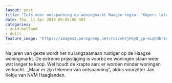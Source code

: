 ```yaml
---
layout: post
title: "Iets meer ontspanning op woningmarkt Haagse regio: ‘Kopers laten zich niet meer zo gek maken’"
date: Thu, 11 Apr 2019 09:05:00 GMT
categories: 
- zuid-holland 
- delft 
feature_image: "https://images2.persgroep.net/rcs/vh7jFKyO_yp-eLqhOhrYeQuhLdk/diocontent/78018596/_fitwidth/400/?appId=21791a8992982cd8da851550a453bd7f&quality=0.7"
---
```


Na jaren van gekte wordt het nu langzaamaan rustiger op de Haagse woningmarkt. De extreme prijsstijging is voorbij en woningen staan weer wat langer te koop. Wel houdt de krapte aan: er worden minder woningen verkocht. ,,Maar er zijn tekenen van ontspanning”, aldus voorzitter Jan Kokje van NVM Haaglanden.
